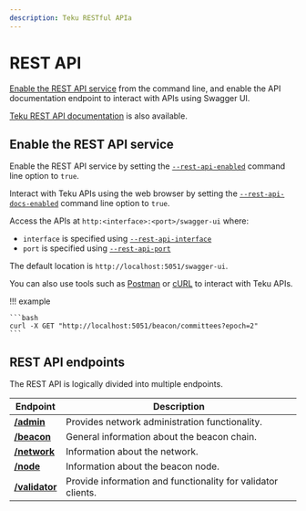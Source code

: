 ```yaml
---
description: Teku RESTful APIa
---
```


# REST API

[Enable the REST API service](#enable-the-rest-api-service) from the command line, and enable
the API documentation endpoint to interact with APIs using Swagger UI.

[Teku REST API documentation] is also available.

## Enable the REST API service

Enable the REST API service by setting the [`--rest-api-enabled`](../CLI/CLI-Syntax.md#rest-api-enabled)
command line option to `true`.

Interact with Teku APIs using the web browser by setting the
[`--rest-api-docs-enabled`](../CLI/CLI-Syntax.md#rest-api-docs-enabled) command line option to `true`.

Access the APIs at `http:<interface>:<port>/swagger-ui` where:

* `interface` is specified using [`--rest-api-interface`](../CLI/CLI-Syntax.md#rest-api-interface)
* `port` is specified using [`--rest-api-port`](../CLI/CLI-Syntax.md#rest-api-port)

The default location is `http://localhost:5051/swagger-ui`.

You can also use tools such as [Postman] or [cURL] to interact with Teku APIs.

!!! example

    ```bash
    curl -X GET "http://localhost:5051/beacon/committees?epoch=2"
    ```

## REST API endpoints

The REST API is logically divided into multiple endpoints.

| Endpoint         | Description                                 |
|------------------|---------------------------------------------|
| [**/admin**]     | Provides network administration functionality. |
| [**/beacon**]    | General information about the beacon chain. |
| [**/network**]   | Information about the network.              |
| [**/node**]      | Information about the beacon node.          |
| [**/validator**] | Provide information and functionality for validator clients. |

<!-- Links -->
[Teku REST API documentation]:https://pegasyseng.github.io/teku/#stable/
[**/admin**]:https://pegasyseng.github.io/teku/#tag/Admin
[**/beacon**]:https://pegasyseng.github.io/teku/#tag/Beacon
[**/network**]:https://pegasyseng.github.io/teku/#tag/Network
[**/node**]:https://pegasyseng.github.io/teku/#tag/Node
[**/validator**]:https://pegasyseng.github.io/teku/#tag/Validator
[Postman]: https://www.postman.com/
[cURL]: https://curl.haxx.se/